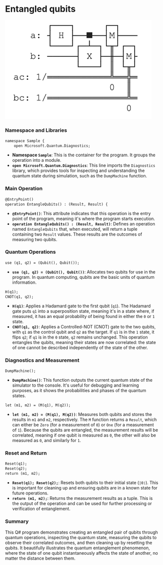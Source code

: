 # Entangled qubits

![entangled_qubits](entangled_qubits.png)

### Namespace and Libraries
```qsharp
namespace Sample {
    open Microsoft.Quantum.Diagnostics;
```
- **Namespace `Sample`**: This is the container for the program. It groups the operation into a module.
- **`open Microsoft.Quantum.Diagnostics`**: This line imports the `Diagnostics` library, which provides tools for inspecting and understanding the quantum state during simulation, such as the `DumpMachine` function.

### Main Operation
```qsharp
@EntryPoint()
operation EntangleQubits() : (Result, Result) {
```
- **`@EntryPoint()`**: This attribute indicates that this operation is the entry point of the program, meaning it's where the program starts execution.
- **`operation EntangleQubits() : (Result, Result)`**: Defines an operation named `EntangleQubits` that, when executed, will return a tuple containing two `Result` values. These results are the outcomes of measuring two qubits.

### Quantum Operations
```qsharp
use (q1, q2) = (Qubit(), Qubit());
```
- **`use (q1, q2) = (Qubit(), Qubit())`**: Allocates two qubits for use in the program. In quantum computing, qubits are the basic units of quantum information.

```qsharp
H(q1);
CNOT(q1, q2);
```
- **`H(q1)`**: Applies a Hadamard gate to the first qubit (`q1`). The Hadamard gate puts `q1` into a superposition state, meaning it's in a state where, if measured, it has an equal probability of being found in either the `0` or `1` state.
- **`CNOT(q1, q2)`**: Applies a Controlled-NOT (CNOT) gate to the two qubits, with `q1` as the control qubit and `q2` as the target. If `q1` is in the `1` state, it flips `q2`; if `q1` is in the `0` state, `q2` remains unchanged. This operation entangles the qubits, meaning their states are now correlated: the state of one cannot be described independently of the state of the other.

### Diagnostics and Measurement
```qsharp
DumpMachine();
```
- **`DumpMachine()`**: This function outputs the current quantum state of the simulator to the console. It's useful for debugging and learning purposes, as it shows the probabilities and phases of the quantum states.

```qsharp
let (m1, m2) = (M(q1), M(q2));
```
- **`let (m1, m2) = (M(q1), M(q2))`**: Measures both qubits and stores the results in `m1` and `m2`, respectively. The `M` function returns a `Result`, which can either be `Zero` (for a measurement of `0`) or `One` (for a measurement of `1`). Because the qubits are entangled, the measurement results will be correlated, meaning if one qubit is measured as `0`, the other will also be measured as `0`, and similarly for `1`.

### Reset and Return
```qsharp
Reset(q1);
Reset(q2);
return (m1, m2);
```
- **`Reset(q1); Reset(q2);`**: Resets both qubits to their initial state (`|0⟩`). This is important for cleaning up and ensuring qubits are in a known state for future operations.
- **`return (m1, m2);`**: Returns the measurement results as a tuple. This is the output of the operation and can be used for further processing or verification of entanglement.

### Summary
This Q# program demonstrates creating an entangled pair of qubits through quantum operations, inspecting the quantum state, measuring the qubits to observe their correlated outcomes, and then cleaning up by resetting the qubits. It beautifully illustrates the quantum entanglement phenomenon, where the state of one qubit instantaneously affects the state of another, no matter the distance between them.